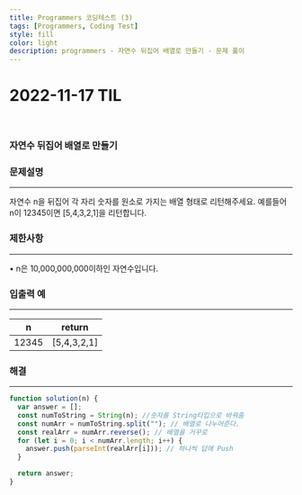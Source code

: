 ```yaml
---
title: Programmers 코딩테스트 (3)
tags: [Programmers, Coding Test]
style: fill
color: light
description: programmers - 자연수 뒤집어 배열로 만들기 - 문제 풀이
---
```


# 2022-11-17 TIL

<br/>

### 자연수 뒤집어 배열로 만들기

### 문제설명

---

자연수 n을 뒤집어 각 자리 숫자를 원소로 가지는 배열 형태로 리턴해주세요. 예를들어 n이 12345이면 [5,4,3,2,1]을 리턴합니다.

### 제한사항

---

• n은 10,000,000,000이하인 자연수입니다.

### 입출력 예

---

| n     | return      |
| ----- | ----------- |
| 12345 | [5,4,3,2,1] |

### 해결

---

```jsx
function solution(n) {
  var answer = [];
  const numToString = String(n); //숫자를 String타입으로 바꿔줌
  const numArr = numToString.split(""); // 배열로 나누어준다.
  const realArr = numArr.reverse(); // 배열을 거꾸로
  for (let i = 0; i < numArr.length; i++) {
    answer.push(parseInt(realArr[i])); // 하나씩 답에 Push
  }

  return answer;
}
```
